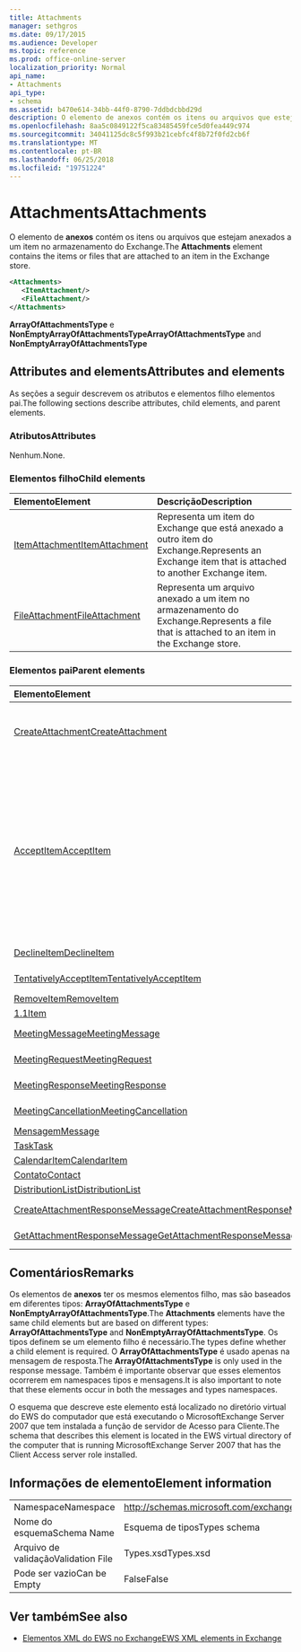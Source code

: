 ```yaml
---
title: Attachments
manager: sethgros
ms.date: 09/17/2015
ms.audience: Developer
ms.topic: reference
ms.prod: office-online-server
localization_priority: Normal
api_name:
- Attachments
api_type:
- schema
ms.assetid: b470e614-34bb-44f0-8790-7ddbdcbbd29d
description: O elemento de anexos contém os itens ou arquivos que estejam anexados a um item no armazenamento do Exchange.
ms.openlocfilehash: 8aa5c0849122f5ca83485459fce5d0fea449c974
ms.sourcegitcommit: 34041125dc8c5f993b21cebfc4f8b72f0fd2cb6f
ms.translationtype: MT
ms.contentlocale: pt-BR
ms.lasthandoff: 06/25/2018
ms.locfileid: "19751224"
---
```

# <a name="attachments"></a><span data-ttu-id="d9e2c-103">Attachments</span><span class="sxs-lookup"><span data-stu-id="d9e2c-103">Attachments</span></span>

<span data-ttu-id="d9e2c-104">O elemento de **anexos** contém os itens ou arquivos que estejam anexados a um item no armazenamento do Exchange.</span><span class="sxs-lookup"><span data-stu-id="d9e2c-104">The **Attachments** element contains the items or files that are attached to an item in the Exchange store.</span></span> 
  
```xml
<Attachments>
   <ItemAttachment/>
   <FileAttachment/>
</Attachments>
```

 <span data-ttu-id="d9e2c-105">**ArrayOfAttachmentsType** e **NonEmptyArrayOfAttachmentsType**</span><span class="sxs-lookup"><span data-stu-id="d9e2c-105">**ArrayOfAttachmentsType** and **NonEmptyArrayOfAttachmentsType**</span></span>
## <a name="attributes-and-elements"></a><span data-ttu-id="d9e2c-106">Attributes and elements</span><span class="sxs-lookup"><span data-stu-id="d9e2c-106">Attributes and elements</span></span>

<span data-ttu-id="d9e2c-107">As seções a seguir descrevem os atributos e elementos filho elementos pai.</span><span class="sxs-lookup"><span data-stu-id="d9e2c-107">The following sections describe attributes, child elements, and parent elements.</span></span>
  
### <a name="attributes"></a><span data-ttu-id="d9e2c-108">Atributos</span><span class="sxs-lookup"><span data-stu-id="d9e2c-108">Attributes</span></span>

<span data-ttu-id="d9e2c-109">Nenhum.</span><span class="sxs-lookup"><span data-stu-id="d9e2c-109">None.</span></span>
  
### <a name="child-elements"></a><span data-ttu-id="d9e2c-110">Elementos filho</span><span class="sxs-lookup"><span data-stu-id="d9e2c-110">Child elements</span></span>

|<span data-ttu-id="d9e2c-111">**Elemento**</span><span class="sxs-lookup"><span data-stu-id="d9e2c-111">**Element**</span></span>|<span data-ttu-id="d9e2c-112">**Descrição**</span><span class="sxs-lookup"><span data-stu-id="d9e2c-112">**Description**</span></span>|
|:-----|:-----|
|[<span data-ttu-id="d9e2c-113">ItemAttachment</span><span class="sxs-lookup"><span data-stu-id="d9e2c-113">ItemAttachment</span></span>](itemattachment.md) <br/> |<span data-ttu-id="d9e2c-114">Representa um item do Exchange que está anexado a outro item do Exchange.</span><span class="sxs-lookup"><span data-stu-id="d9e2c-114">Represents an Exchange item that is attached to another Exchange item.</span></span>  <br/> |
|[<span data-ttu-id="d9e2c-115">FileAttachment</span><span class="sxs-lookup"><span data-stu-id="d9e2c-115">FileAttachment</span></span>](fileattachment.md) <br/> |<span data-ttu-id="d9e2c-116">Representa um arquivo anexado a um item no armazenamento do Exchange.</span><span class="sxs-lookup"><span data-stu-id="d9e2c-116">Represents a file that is attached to an item in the Exchange store.</span></span>  <br/> |
   
### <a name="parent-elements"></a><span data-ttu-id="d9e2c-117">Elementos pai</span><span class="sxs-lookup"><span data-stu-id="d9e2c-117">Parent elements</span></span>

|<span data-ttu-id="d9e2c-118">**Elemento**</span><span class="sxs-lookup"><span data-stu-id="d9e2c-118">**Element**</span></span>|<span data-ttu-id="d9e2c-119">**Descrição**</span><span class="sxs-lookup"><span data-stu-id="d9e2c-119">**Description**</span></span>|
|:-----|:-----|
|[<span data-ttu-id="d9e2c-120">CreateAttachment</span><span class="sxs-lookup"><span data-stu-id="d9e2c-120">CreateAttachment</span></span>](createattachment.md) <br/> |<span data-ttu-id="d9e2c-121">Define uma solicitação para criar um anexo a um item no armazenamento do Exchange.</span><span class="sxs-lookup"><span data-stu-id="d9e2c-121">Defines a request to create an attachment to an item in the Exchange store.</span></span><br/><br/> <span data-ttu-id="d9e2c-122">Este é a expressão XPath para esse elemento:`/CreateAttachment`</span><span class="sxs-lookup"><span data-stu-id="d9e2c-122">The following is the XPath expression to this element:  `/CreateAttachment`</span></span> <br/> |
|[<span data-ttu-id="d9e2c-123">AcceptItem</span><span class="sxs-lookup"><span data-stu-id="d9e2c-123">AcceptItem</span></span>](acceptitem.md) <br/> | <span data-ttu-id="d9e2c-124">Representa uma resposta de aceitar a uma solicitação de reunião.</span><span class="sxs-lookup"><span data-stu-id="d9e2c-124">Represents an Accept reply to a meeting request.</span></span><br/><br/><span data-ttu-id="d9e2c-125">A seguir estão algumas das expressões XPath para esse elemento:</span><span class="sxs-lookup"><span data-stu-id="d9e2c-125">The following are some of the XPath expressions to this element:</span></span><ul><li>`/CreateItem/Items`</li><li>`/MeetingRequest/ConflictingMeetings` </li><li>`/SetItemField/CalendarItem/ConflictingMeetings`</li><li>`/AppendToItemField/CalendarItem/ConflictingMeetings`</li><li>`/AcceptItem/Attachments/ItemAttachment/CalendarItem/ConflictingMeetings`</li><li>`/DeclineItem/Attachments/ItemAttachment/CalendarItem/ConflictingMeetings`</li><li>`/UpdateItem/ItemChanges/ItemChange/Updates/AppendToItemField/CalendarItem/AdjacentMeetings`</li><li>`/CreateAttachmentResponseMessage/Attachments/ItemAttachment/CalendarItem/AdjacentMeetings`</li><li>`/GetAttachmentResponseMessage/Attachments/ItemAttachment/CalendarItem/AdjacentMeetings`</li></ul> |
|[<span data-ttu-id="d9e2c-126">DeclineItem</span><span class="sxs-lookup"><span data-stu-id="d9e2c-126">DeclineItem</span></span>](declineitem.md) <br/> |<span data-ttu-id="d9e2c-127">Representa uma resposta recusar a uma solicitação de reunião.</span><span class="sxs-lookup"><span data-stu-id="d9e2c-127">Represents a Decline reply to a meeting request.</span></span>  <br/> |
|[<span data-ttu-id="d9e2c-128">TentativelyAcceptItem</span><span class="sxs-lookup"><span data-stu-id="d9e2c-128">TentativelyAcceptItem</span></span>](tentativelyacceptitem.md) <br/> |<span data-ttu-id="d9e2c-129">Representa um provisório responde a uma solicitação de reunião.</span><span class="sxs-lookup"><span data-stu-id="d9e2c-129">Represents a Tentative reply to a meeting request.</span></span>  <br/> |
|[<span data-ttu-id="d9e2c-130">RemoveItem</span><span class="sxs-lookup"><span data-stu-id="d9e2c-130">RemoveItem</span></span>](removeitem.md) <br/> |<span data-ttu-id="d9e2c-131">Remove um item de armazenamento do Exchange.</span><span class="sxs-lookup"><span data-stu-id="d9e2c-131">Removes an item from the Exchange store.</span></span>  <br/> |
|[<span data-ttu-id="d9e2c-132">1.1</span><span class="sxs-lookup"><span data-stu-id="d9e2c-132">Item</span></span>](item.md) <br/> |<span data-ttu-id="d9e2c-133">Representa um item genérico do Exchange.</span><span class="sxs-lookup"><span data-stu-id="d9e2c-133">Represents a generic Exchange item.</span></span>  <br/> |
|[<span data-ttu-id="d9e2c-134">MeetingMessage</span><span class="sxs-lookup"><span data-stu-id="d9e2c-134">MeetingMessage</span></span>](meetingmessage.md) <br/> |<span data-ttu-id="d9e2c-135">Representa uma reunião no armazenamento do Exchange.</span><span class="sxs-lookup"><span data-stu-id="d9e2c-135">Represents a meeting in the Exchange store.</span></span>  <br/> |
|[<span data-ttu-id="d9e2c-136">MeetingRequest</span><span class="sxs-lookup"><span data-stu-id="d9e2c-136">MeetingRequest</span></span>](meetingrequest.md) <br/> |<span data-ttu-id="d9e2c-137">Representa uma solicitação de reunião no armazenamento do Exchange.</span><span class="sxs-lookup"><span data-stu-id="d9e2c-137">Represents a meeting request in the Exchange store.</span></span>  <br/> |
|[<span data-ttu-id="d9e2c-138">MeetingResponse</span><span class="sxs-lookup"><span data-stu-id="d9e2c-138">MeetingResponse</span></span>](meetingresponse.md) <br/> |<span data-ttu-id="d9e2c-139">Representa uma resposta de reunião no armazenamento do Exchange.</span><span class="sxs-lookup"><span data-stu-id="d9e2c-139">Represents a meeting response in the Exchange store.</span></span>  <br/> |
|[<span data-ttu-id="d9e2c-140">MeetingCancellation</span><span class="sxs-lookup"><span data-stu-id="d9e2c-140">MeetingCancellation</span></span>](meetingcancellation.md) <br/> |<span data-ttu-id="d9e2c-141">Representa o cancelamento da reunião no armazenamento do Exchange.</span><span class="sxs-lookup"><span data-stu-id="d9e2c-141">Represents a meeting cancellation in the Exchange store.</span></span>  <br/> |
|[<span data-ttu-id="d9e2c-142">Mensagem</span><span class="sxs-lookup"><span data-stu-id="d9e2c-142">Message</span></span>](message-ex15websvcsotherref.md) <br/> |<span data-ttu-id="d9e2c-143">Representa uma mensagem de email do Exchange.</span><span class="sxs-lookup"><span data-stu-id="d9e2c-143">Represents an Exchange e-mail message.</span></span>  <br/> |
|[<span data-ttu-id="d9e2c-144">Task</span><span class="sxs-lookup"><span data-stu-id="d9e2c-144">Task</span></span>](task.md) <br/> |<span data-ttu-id="d9e2c-145">Representa uma tarefa no armazenamento do Exchange.</span><span class="sxs-lookup"><span data-stu-id="d9e2c-145">Represents a task in the Exchange store.</span></span>  <br/> |
|[<span data-ttu-id="d9e2c-146">CalendarItem</span><span class="sxs-lookup"><span data-stu-id="d9e2c-146">CalendarItem</span></span>](calendaritem.md) <br/> |<span data-ttu-id="d9e2c-147">Representa um item de calendário do Exchange.</span><span class="sxs-lookup"><span data-stu-id="d9e2c-147">Represents an Exchange calendar item.</span></span>  <br/> |
|[<span data-ttu-id="d9e2c-148">Contato</span><span class="sxs-lookup"><span data-stu-id="d9e2c-148">Contact</span></span>](contact.md) <br/> |<span data-ttu-id="d9e2c-149">Representa um item de contato do Exchange.</span><span class="sxs-lookup"><span data-stu-id="d9e2c-149">Represents an Exchange contact item.</span></span>  <br/> |
|[<span data-ttu-id="d9e2c-150">DistributionList</span><span class="sxs-lookup"><span data-stu-id="d9e2c-150">DistributionList</span></span>](distributionlist.md) <br/> |<span data-ttu-id="d9e2c-151">Representa uma lista de distribuição.</span><span class="sxs-lookup"><span data-stu-id="d9e2c-151">Represents a distribution list.</span></span>  <br/> |
|[<span data-ttu-id="d9e2c-152">CreateAttachmentResponseMessage</span><span class="sxs-lookup"><span data-stu-id="d9e2c-152">CreateAttachmentResponseMessage</span></span>](createattachmentresponsemessage.md) <br/> |<span data-ttu-id="d9e2c-153">Contém o status e o resultado de uma única solicitação CreateAttachment.</span><span class="sxs-lookup"><span data-stu-id="d9e2c-153">Contains the status and result of a single CreateAttachment request.</span></span>  <br/> |
|[<span data-ttu-id="d9e2c-154">GetAttachmentResponseMessage</span><span class="sxs-lookup"><span data-stu-id="d9e2c-154">GetAttachmentResponseMessage</span></span>](getattachmentresponsemessage.md) <br/> |<span data-ttu-id="d9e2c-155">Contém o status e o resultado de uma solicitação de GetAttachment.</span><span class="sxs-lookup"><span data-stu-id="d9e2c-155">Contains the status and result of a GetAttachment request.</span></span>  <br/> |
   
## <a name="remarks"></a><span data-ttu-id="d9e2c-156">Comentários</span><span class="sxs-lookup"><span data-stu-id="d9e2c-156">Remarks</span></span>

<span data-ttu-id="d9e2c-157">Os elementos de **anexos** ter os mesmos elementos filho, mas são baseados em diferentes tipos: **ArrayOfAttachmentsType** e **NonEmptyArrayOfAttachmentsType**.</span><span class="sxs-lookup"><span data-stu-id="d9e2c-157">The **Attachments** elements have the same child elements but are based on different types: **ArrayOfAttachmentsType** and **NonEmptyArrayOfAttachmentsType**.</span></span> <span data-ttu-id="d9e2c-158">Os tipos definem se um elemento filho é necessário.</span><span class="sxs-lookup"><span data-stu-id="d9e2c-158">The types define whether a child element is required.</span></span> <span data-ttu-id="d9e2c-159">O **ArrayOfAttachmentsType** é usado apenas na mensagem de resposta.</span><span class="sxs-lookup"><span data-stu-id="d9e2c-159">The **ArrayOfAttachmentsType** is only used in the response message.</span></span> <span data-ttu-id="d9e2c-160">Também é importante observar que esses elementos ocorrerem em namespaces tipos e mensagens.</span><span class="sxs-lookup"><span data-stu-id="d9e2c-160">It is also important to note that these elements occur in both the messages and types namespaces.</span></span> 
  
<span data-ttu-id="d9e2c-161">O esquema que descreve este elemento está localizado no diretório virtual do EWS do computador que está executando o MicrosoftExchange Server 2007 que tem instalada a função de servidor de Acesso para Cliente.</span><span class="sxs-lookup"><span data-stu-id="d9e2c-161">The schema that describes this element is located in the EWS virtual directory of the computer that is running MicrosoftExchange Server 2007 that has the Client Access server role installed.</span></span>
  
## <a name="element-information"></a><span data-ttu-id="d9e2c-162">Informações de elemento</span><span class="sxs-lookup"><span data-stu-id="d9e2c-162">Element information</span></span>

|||
|:-----|:-----|
|<span data-ttu-id="d9e2c-163">Namespace</span><span class="sxs-lookup"><span data-stu-id="d9e2c-163">Namespace</span></span>  <br/> |http://schemas.microsoft.com/exchange/services/2006/types  <br/> |
|<span data-ttu-id="d9e2c-164">Nome do esquema</span><span class="sxs-lookup"><span data-stu-id="d9e2c-164">Schema Name</span></span>  <br/> |<span data-ttu-id="d9e2c-165">Esquema de tipos</span><span class="sxs-lookup"><span data-stu-id="d9e2c-165">Types schema</span></span>  <br/> |
|<span data-ttu-id="d9e2c-166">Arquivo de validação</span><span class="sxs-lookup"><span data-stu-id="d9e2c-166">Validation File</span></span>  <br/> |<span data-ttu-id="d9e2c-167">Types.xsd</span><span class="sxs-lookup"><span data-stu-id="d9e2c-167">Types.xsd</span></span>  <br/> |
|<span data-ttu-id="d9e2c-168">Pode ser vazio</span><span class="sxs-lookup"><span data-stu-id="d9e2c-168">Can be Empty</span></span>  <br/> |<span data-ttu-id="d9e2c-169">False</span><span class="sxs-lookup"><span data-stu-id="d9e2c-169">False</span></span>  <br/> |
   
## <a name="see-also"></a><span data-ttu-id="d9e2c-170">Ver também</span><span class="sxs-lookup"><span data-stu-id="d9e2c-170">See also</span></span>

- [<span data-ttu-id="d9e2c-171">Elementos XML do EWS no Exchange</span><span class="sxs-lookup"><span data-stu-id="d9e2c-171">EWS XML elements in Exchange</span></span>](ews-xml-elements-in-exchange.md)

